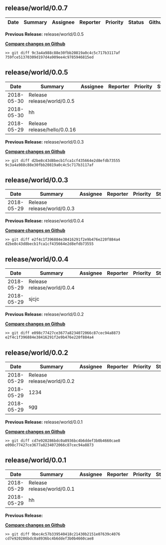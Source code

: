 
## release/world/0.0.7

| Date | Summary | Assignee | Reporter | Priority | Status | Github | JIRA |
|------|---------|----------|----------|----------|--------|--------|------|

__Previous Release:__ release/world/0.0.5

__[Compare changes on Github](https://github.com/steveliu-formlabs/release-notes-generator/compare/9c3a4a988c88e30fbb20819a0c4c5c717b3117af...759fce51370309d197d4a909ee4c9785946815ed)__

```
>> git diff 9c3a4a988c88e30fbb20819a0c4c5c717b3117af 759fce51370309d197d4a909ee4c9785946815ed
```


## release/world/0.0.5

| Date | Summary | Assignee | Reporter | Priority | Status | Github | JIRA |
|------|---------|----------|----------|----------|--------|--------|------|
|2018-05-30|Release release/world/0.0.5|||||[](https://github.com/Formlabs/factory-software/pull/)|[](https://formlabs.atlassian.net/browse/)|
|2018-05-30|hh|||||[](https://github.com/Formlabs/factory-software/pull/)|[](https://formlabs.atlassian.net/browse/)|
|2018-05-29|Release release/hello/0.0.16|||||[](https://github.com/Formlabs/factory-software/pull/)|[](https://formlabs.atlassian.net/browse/)|

__Previous Release:__ release/world/0.0.3

__[Compare changes on Github](https://github.com/steveliu-formlabs/release-notes-generator/compare/d2be8c43d8becb1fca1cf435664e2d8efdb73555...9c3a4a988c88e30fbb20819a0c4c5c717b3117af)__

```
>> git diff d2be8c43d8becb1fca1cf435664e2d8efdb73555 9c3a4a988c88e30fbb20819a0c4c5c717b3117af
```


## release/world/0.0.3

| Date | Summary | Assignee | Reporter | Priority | Status | Github | JIRA |
|------|---------|----------|----------|----------|--------|--------|------|
|2018-05-29|Release release/world/0.0.3|||||[](https://github.com/Formlabs/factory-software/pull/)|[](https://formlabs.atlassian.net/browse/)|

__Previous Release:__ release/world/0.0.4

__[Compare changes on Github](https://github.com/steveliu-formlabs/release-notes-generator/compare/e2f4c1f396884e38416291f2e9b476e220f884a4...d2be8c43d8becb1fca1cf435664e2d8efdb73555)__

```
>> git diff e2f4c1f396884e38416291f2e9b476e220f884a4 d2be8c43d8becb1fca1cf435664e2d8efdb73555
```


## release/world/0.0.4

| Date | Summary | Assignee | Reporter | Priority | Status | Github | JIRA |
|------|---------|----------|----------|----------|--------|--------|------|
|2018-05-29|Release release/world/0.0.4|||||[](https://github.com/Formlabs/factory-software/pull/)|[](https://formlabs.atlassian.net/browse/)|
|2018-05-29|sjcjc|||||[](https://github.com/Formlabs/factory-software/pull/)|[](https://formlabs.atlassian.net/browse/)|

__Previous Release:__ release/world/0.0.2

__[Compare changes on Github](https://github.com/steveliu-formlabs/release-notes-generator/compare/e098c77427ce3677a8234072066c87cec94a8873...e2f4c1f396884e38416291f2e9b476e220f884a4)__

```
>> git diff e098c77427ce3677a8234072066c87cec94a8873 e2f4c1f396884e38416291f2e9b476e220f884a4
```


## release/world/0.0.2

| Date | Summary | Assignee | Reporter | Priority | Status | Github | JIRA |
|------|---------|----------|----------|----------|--------|--------|------|
|2018-05-29|Release release/world/0.0.2|||||[](https://github.com/Formlabs/factory-software/pull/)|[](https://formlabs.atlassian.net/browse/)|
|2018-05-29|1234|||||[](https://github.com/Formlabs/factory-software/pull/)|[](https://formlabs.atlassian.net/browse/)|
|2018-05-29|sgg|||||[](https://github.com/Formlabs/factory-software/pull/)|[](https://formlabs.atlassian.net/browse/)|

__Previous Release:__ release/world/0.0.1

__[Compare changes on Github](https://github.com/steveliu-formlabs/release-notes-generator/compare/cd7e920286bdc0a8936bc4b6ddef3b0b4660cae8...e098c77427ce3677a8234072066c87cec94a8873)__

```
>> git diff cd7e920286bdc0a8936bc4b6ddef3b0b4660cae8 e098c77427ce3677a8234072066c87cec94a8873
```


## release/world/0.0.1

| Date | Summary | Assignee | Reporter | Priority | Status | Github | JIRA |
|------|---------|----------|----------|----------|--------|--------|------|
|2018-05-29|Release release/world/0.0.1|||||[](https://github.com/Formlabs/factory-software/pull/)|[](https://formlabs.atlassian.net/browse/)|
|2018-05-29|hh|||||[](https://github.com/Formlabs/factory-software/pull/)|[](https://formlabs.atlassian.net/browse/)|

__Previous Release:__ 

__[Compare changes on Github](https://github.com/steveliu-formlabs/release-notes-generator/compare/9bec4c57b339540418c21430b2151e07639c4076...cd7e920286bdc0a8936bc4b6ddef3b0b4660cae8)__

```
>> git diff 9bec4c57b339540418c21430b2151e07639c4076 cd7e920286bdc0a8936bc4b6ddef3b0b4660cae8
```

